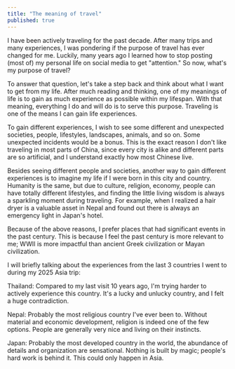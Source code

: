 ```yaml
---
title: "The meaning of travel"
published: true
---
```


I have been actively traveling for the past decade. After many trips and many experiences, I was pondering if the purpose of travel has ever changed for me. Luckily, many years ago I learned how to stop posting (most of) my personal life on social media to get "attention." So now, what's my purpose of travel?

To answer that question, let's take a step back and think about what I want to get from my life. After much reading and thinking, one of my meanings of life is to gain as much experience as possible within my lifespan. With that meaning, everything I do and will do is to serve this purpose. Traveling is one of the means I can gain life experiences.

To gain different experiences, I wish to see some different and unexpected societies, people, lifestyles, landscapes, animals, and so on. Some unexpected incidents would be a bonus. This is the exact reason I don't like traveling in most parts of China, since every city is alike and different parts are so artificial, and I understand exactly how most Chinese live.

Besides seeing different people and societies, another way to gain different experiences is to imagine my life if I were born in this city and country. Humanity is the same, but due to culture, religion, economy, people can have totally different lifestyles, and finding the little living wisdom is always a sparkling moment during traveling. For example, when I realized a hair dryer is a valuable asset in Nepal and found out there is always an emergency light in Japan's hotel.

Because of the above reasons, I prefer places that had significant events in the past century. This is because I feel the past century is more relevant to me; WWII is more impactful than ancient Greek civilization or Mayan civilization.

I will briefly talking about the experiences from the last 3 countries I went to during my 2025 Asia trip:

Thailand: Compared to my last visit 10 years ago, I'm trying harder to actively experience this country. It's a lucky and unlucky country, and I felt a huge contradiction.

Nepal: Probably the most religious country I've ever been to. Without material and economic development, religion is indeed one of the few options. People are generally very nice and living on their instincts.

Japan: Probably the most developed country in the world, the abundance of details and organization are sensational. Nothing is built by magic; people's hard work is behind it. This could only happen in Asia.
